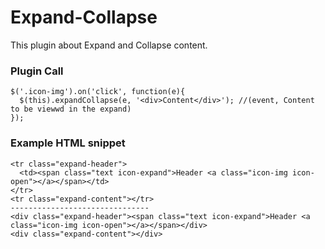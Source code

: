 # Expand-Collapse
This plugin about Expand and Collapse content.

### Plugin Call
```
$('.icon-img').on('click', function(e){
  $(this).expandCollapse(e, '<div>Content</div>'); //(event, Content to be viewwd in the expand)
});
```
### Example HTML snippet
```
<tr class="expand-header">
  <td><span class="text icon-expand">Header <a class="icon-img icon-open"></a></span></td>
</tr>
<tr class="expand-content"></tr>
-------------------------------
<div class="expand-header"><span class="text icon-expand">Header <a class="icon-img icon-open"></a></span></div>
<div class="expand-content"></div>
```
